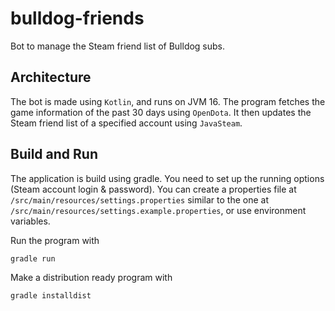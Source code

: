 # bulldog-friends
Bot to manage the Steam friend list of Bulldog subs.

## Architecture
The bot is made using ``Kotlin``, and runs on JVM 16. The program fetches the game information of the past 30 days using ``OpenDota``. It then updates the Steam friend list of a specified account using ``JavaSteam``.

## Build and Run
The application is build using gradle. You need to set up the running options (Steam account login & password). You can create a properties file at `/src/main/resources/settings.properties` similar to the one at `/src/main/resources/settings.example.properties`, or use environment variables.

Run the program with
```
gradle run
```

Make a distribution ready program with
```
gradle installdist
```

